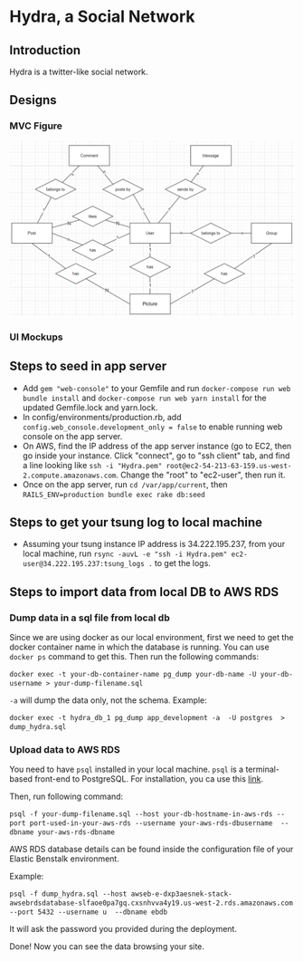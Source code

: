 # Hydra, a Social Network

## Introduction

Hydra is a twitter-like social network. 

## Designs

### MVC Figure

![image-20221030163639716](README.assets/image-20221030163639716.png)

### UI Mockups

## Steps to seed in app server
- Add `gem "web-console"` to your Gemfile and run `docker-compose run web bundle install` and `docker-compose run web yarn install` for the updated Gemfile.lock and yarn.lock.
- In config/environments/production.rb, add `config.web_console.development_only = false` to enable running web console on the app server.
- On AWS, find the IP address of the app server instance (go to EC2, then go inside your instance. Click "connect", go to "ssh client" tab, and find a line looking like `ssh -i "Hydra.pem" root@ec2-54-213-63-159.us-west-2.compute.amazonaws.com`. Change the "root" to "ec2-user", then run it.
- Once on the app server, run `cd /var/app/current`, then `RAILS_ENV=production bundle exec rake db:seed`

## Steps to get your tsung log to local machine
- Assuming your tsung instance IP address is 34.222.195.237, from your local machine, run `rsync -auvL -e "ssh -i Hydra.pem" ec2-user@34.222.195.237:tsung_logs .` to get the logs. 

## Steps to import data from local DB to AWS RDS

### Dump data in a sql file from local db

Since we are using docker as our local environment, first we need to get the docker container name in which the database is running. You can use ```docker ps``` command to get this. Then run the following commands:
```
docker exec -t your-db-container-name pg_dump your-db-name -U your-db-username > your-dump-filename.sql
```
```-a``` will dump the data only, not the schema. 
Example: 
```
docker exec -t hydra_db_1 pg_dump app_development -a  -U postgres  > dump_hydra.sql
```
### Upload data to AWS RDS

You need to have ```psql``` installed in your local machine. ```psql``` is a terminal-based front-end to PostgreSQL. For installation, you ca use this [link](https://www.timescale.com/blog/how-to-install-psql-on-mac-ubuntu-debian-windows/).

Then, run following command:
```
psql -f your-dump-filename.sql --host your-db-hostname-in-aws-rds --port port-used-in-your-aws-rds --username your-aws-rds-dbusername  --dbname your-aws-rds-dbname
```
AWS RDS database details can be found inside the configuration file of your Elastic Benstalk environment.

Example:
```
psql -f dump_hydra.sql --host awseb-e-dxp3aesnek-stack-awsebrdsdatabase-slfaoe0pa7gq.cxsnhvva4y19.us-west-2.rds.amazonaws.com --port 5432 --username u  --dbname ebdb
```
It will ask the password you provided during the deployment. 

Done! Now you can see the data browsing your site.


